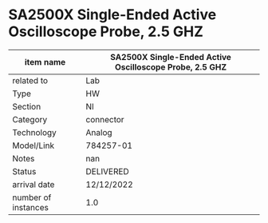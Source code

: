 
# SA2500X Single-Ended Active Oscilloscope Probe, 2.5 GHZ

| item name | SA2500X Single-Ended Active Oscilloscope Probe, 2.5 GHZ |
| -------- | -------- | 
| related to | Lab | 
| Type | HW | 
| Section | NI | 
| Category | connector |
| Technology | Analog |
| Model/Link | 784257-01 |
| Notes | nan |
| Status | DELIVERED |
| arrival date | 12/12/2022 |
| number of instances | 1.0 | 
        